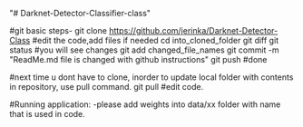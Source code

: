 "# Darknet-Detector-Classifier-class" 


#git basic steps-
git clone https://github.com/jerinka/Darknet-Detector-Class
#edit the code,add files if needed
cd into_cloned_folder
git diff
git status
#you will see changes
git add changed_file_names
git commit -m "ReadMe.md file is changed with github instructions"
git push
#done

#next time u dont have to clone, inorder to update local folder with contents in repository, use pull command.
git pull
#edit code.


#Running application:
-please add weights into data/xx folder with name that is used in code.






